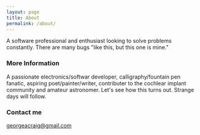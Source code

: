```yaml
---
layout: page
title: About
permalink: /about/
---
```


A software professional and enthusiast looking to solve problems constantly. There are many bugs "like this, but this one is mine."

### More Information

A passionate electronics/softwar developer, calligraphy/fountain pen fanatic, aspiring poet/painter/writer, contributer to the cochlear implant community and amateur astronomer. Let's see how this turns out. Strange days will follow.

### Contact me

[georgeacraig@gmail.com](mailto:georgeacraig@gmail.com)
